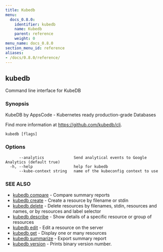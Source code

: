 ```yaml
---
title: Kubedb
menu:
  docs_0.8.0:
    identifier: kubedb
    name: Kubedb
    parent: reference
    weight: 0
menu_name: docs_0.8.0
section_menu_id: reference
aliases:
- /docs/0.8.0/reference/
---
```


## kubedb

Command line interface for KubeDB

### Synopsis

KubeDB by AppsCode - Kubernetes ready production-grade Databases 

Find more information at https://github.com/kubedb/cli.

```
kubedb [flags]
```

### Options

```
      --analytics             Send analytical events to Google Analytics (default true)
  -h, --help                  help for kubedb
      --kube-context string   name of the kubeconfig context to use
```

### SEE ALSO

* [kubedb compare](/docs/0.8.0/reference/kubedb_compare)	 - Compare summary reports
* [kubedb create](/docs/0.8.0/reference/kubedb_create)	 - Create a resource by filename or stdin
* [kubedb delete](/docs/0.8.0/reference/kubedb_delete)	 - Delete resources by filenames, stdin, resources and names, or by resources and label selector
* [kubedb describe](/docs/0.8.0/reference/kubedb_describe)	 - Show details of a specific resource or group of resources
* [kubedb edit](/docs/0.8.0/reference/kubedb_edit)	 - Edit a resource on the server
* [kubedb get](/docs/0.8.0/reference/kubedb_get)	 - Display one or many resources
* [kubedb summarize](/docs/0.8.0/reference/kubedb_summarize)	 - Export summary report
* [kubedb version](/docs/0.8.0/reference/kubedb_version)	 - Prints binary version number.


